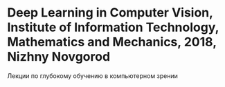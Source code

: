 # Deep Learning in Computer Vision, Institute of Information Technology, Mathematics and Mechanics, 2018, Nizhny Novgorod
Лекции по глубокому обучению в компьютерном зрении
